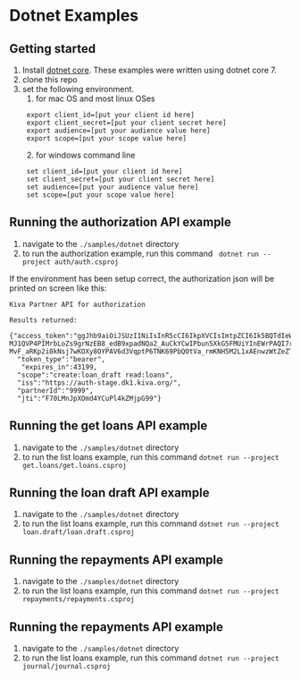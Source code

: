 # Dotnet Examples

## Getting started
1. Install [dotnet core](https://dotnet.microsoft.com/en-us/download).  These examples were written using dotnet core 7.
2. clone this repo
3. set the following environment.
   1. for mac OS and most linux OSes
   ```
    export client_id=[put your client id here]
    export client_secret=[put your client secret here]
    export audience=[put your audience value here]
    export scope=[put your scope value here]
   ```
   2. for windows command line
   ```
    set client_id=[put your client id here]
    set client_secret=[put your client secret here]
    set audience=[put your audience value here]
    set scope=[put your scope value here]
   ```

## Running the authorization API example   

1. navigate to the `./samples/dotnet` directory
2. to run the authorization example, run this command ` dotnet run --project auth/auth.csproj`

If the environment has been setup correct, the authorization json will be printed on screen like this:
```
Kiva Partner API for authorization

Results returned:
 {"access_token":"ggJhb9aiOiJSUzI1NiIsInR5cCI6IkpXVCIsImtpZCI6Ik5BQTdIeWlxIn0.xcJhdWQiOlsiaHR0cHM6Ly9wYXJ0bmVyLWFwaS1zdGFnZS5kazEua2l2YS5vcmciXSwic2NvcGUiOlsiY3JlYXRlOmxvYW5fZHJhZnQiLCJyZWFkOmxvYW5zIl0sImlzcyI6Imh0dHBzOi8vYXV0aC1zdGFnZS5kazEua2l2YS5vcmcvIiwicGFydG5lcklkIjoiNjMiLCJleHAiOjE2Njk3OTUzMzYsImp0aSI6Ikt6bkxNbkpwWE9tZDRZQ3VQbDRrWk1qcFg0OCIsImNsaWVudF9pZCI6Imd5a3E0ekxOR3BZQm0xMzR1OXlBNWFuRTJkbDM2WlBNaiJ9.m9UYEOr__VJvUFri_RWX9rsu6zD3ALizZZyqgsgav8yx9bCt1g8UzWayknRDc_NZogGhfdK1X7xTTCvK4ckQj2iWOvdgQvzg7r2jcX5a-MJ1QVP4PIMrbLoZs9grNzEB8_edB9xpadNQa2_AuCkYCwIPbun5XkG5FMUiYInEWrPAQI7rBytgVDQWL6gTJ93vWtnXQG8LDOBi5Nkp23YnxIvGptphdVrqMaL1ZrPwL3KvUAfym3gTWLjWlxzZ-MvF_aRKp2i0kNsj7wKOXy8OYPAV6d3VqptP6TNK69PbQOtVa_rmKNH5M2L1xAEnwzWtZeZTwZwry9H2ru8Ii61DnA",
  "token_type":"bearer",
   "expires_in":43199,
  "scope":"create:loan_draft read:loans",
  "iss":"https://auth-stage.dk1.kiva.org/",
  "partnerId":"9999",
  "jti":"F70LMnJpXOmd4YCuPl4kZMjpG99"}
```

## Running the get loans API example
1. navigate to the `./samples/dotnet` directory
2. to run the list loans example, run this command `dotnet run --project get.loans/get.loans.csproj`

## Running the loan draft API example
1. navigate to the `./samples/dotnet` directory
2. to run the list loans example, run this command `dotnet run --project loan.draft/loan.draft.csproj`


## Running the repayments API example
1. navigate to the `./samples/dotnet` directory
2. to run the list loans example, run this command `dotnet run --project repayments/repayments.csproj`

## Running the repayments API example
1. navigate to the `./samples/dotnet` directory
2. to run the list loans example, run this command `dotnet run --project journal/journal.csproj`